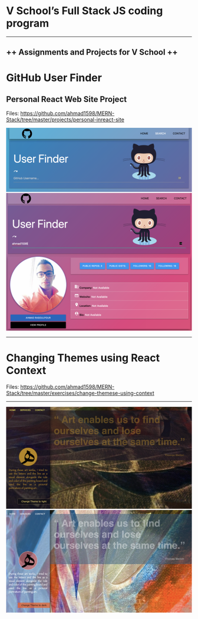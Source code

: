 # V School’s Full Stack JS coding program
<hr>

<h2> ++ Assignments and Projects for V School ++ </h2>


# GitHub User Finder
## Personal React Web Site Project
Files: https://github.com/ahmad1598/MERN-Stack/tree/master/projects/personal-inreact-site 

<img src="https://github.com/ahmad1598/MERN-Stack/blob/master/projects/personal-inreact-site/img/2.png?raw=true"/>
<img src="https://github.com/ahmad1598/MERN-Stack/blob/master/projects/personal-inreact-site/img/3.png?raw=true"/>

<hr>

# Changing Themes using React Context

Files: https://github.com/ahmad1598/MERN-Stack/tree/master/exercises/change-themese-using-context 
<hr>
<img src="https://github.com/ahmad1598/MERN-Stack/raw/master/exercises/change-themese-using-context/src/img/dark.png" />
<img src="https://github.com/ahmad1598/MERN-Stack/raw/master/exercises/change-themese-using-context/src/img/light.png" />
